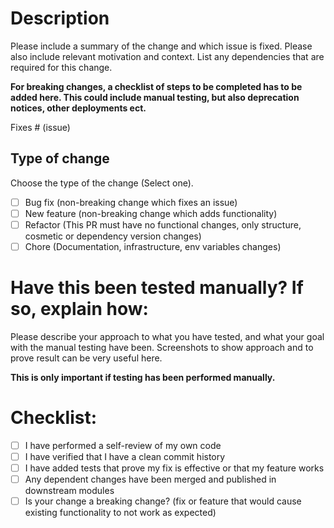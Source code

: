 # Description

Please include a summary of the change and which issue is fixed. Please also include relevant motivation and context. List any dependencies that are required for this change.

**For breaking changes, a checklist of steps to be completed has to be added here. This could include manual testing, but also deprecation notices, other deployments ect.**

Fixes # (issue)

## Type of change

Choose the type of the change (Select one).

- [ ] Bug fix (non-breaking change which fixes an issue)
- [ ] New feature (non-breaking change which adds functionality)
- [ ] Refactor (This PR must have no functional changes, only structure, cosmetic or dependency version changes)
- [ ] Chore (Documentation, infrastructure, env variables changes)

# Have this been tested manually? If so, explain how:

Please describe your approach to what you have tested, and what your goal with the manual testing have been. Screenshots to show approach and to prove result can be very useful here.

**This is only important if testing has been performed manually.**

# Checklist:

- [ ] I have performed a self-review of my own code
- [ ] I have verified that I have a clean commit history
- [ ] I have added tests that prove my fix is effective or that my feature works
- [ ] Any dependent changes have been merged and published in downstream modules
- [ ] Is your change a breaking change? (fix or feature that would cause existing functionality to not work as expected)
